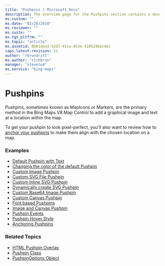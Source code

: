```yaml
---
title: "Pushpins | Microsoft Docs"
description: The overview page for the Pushpins section contains a description and links to examples and related topics.
ms.custom: ""
ms.date: "02/28/2018"
ms.reviewer: ""
ms.suite: ""
ms.tgt_pltfrm: ""
ms.topic: "article"
ms.assetid: 0b81daa3-52d7-41ca-853e-410524bec4ec
caps.latest.revision: 11
author: "rbrundritt"
ms.author: "richbrun"
manager: "stevelom"
ms.service: "bing-maps"
---
```

# Pushpins

Pushpins, sometimes known as MapIcons or Markers, are the primary method in the Bing Maps V8 Map Control to add a graphical image and text at a location within the map.

 To get your pushpin to look pixel-perfect, you'll also want to review how to [anchor your pushpins](anchoring-pushpins.md) to make them align with the chosen location on a map.
 

### Examples

  * [Default Pushpin with Text](default-pushpin-with-text-example.md)
  * [Changing the color of the default Pushpin](changing-the-color-of-the-default-pushpin.md)
  * [Custom Image Pushpin](custom-image-pushpin-example.md)
  * [Custom SVG File Pushpin](custom-svg-file-pushpin-example.md)
  * [Custom Inline SVG Pushpin](custom-inline-svg-pushpin-example.md)
  * [Dynamically create SVG Pushpin](dynamically-create-svg-pushpin-example.md)
  * [Custom Base64 Image Pushpin](custom-base64-image-pushpin-example.md)
  * [Custom Canvas Pushpin](custom-canvas-pushpin-example.md)
  * [Font based Pushpins](font-based-pushpins.md)
  * [Image and Canvas Pushpin](image-and-canvas-pushpin-example.md)
  * [Pushpin Events](pushpin-events-example.md)
  * [Pushpin Hover Style](pushpin-hover-style.md) 
  * [Anchoring Pushpins](anchoring-pushpins.md) 

### Related Topics

  * [HTML Pushpin Overlay](../custom-overlays/html-pushpin-overlay.md)
  * [Pushpin Class](../../map-control-api/pushpin-class.md)
  * [PushpinOptions Object](../../map-control-api/pushpinoptions-object.md)
